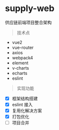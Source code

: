 # supply-web
供应链前端项目整合架构

> 技术点

* vue2
* vue-router
* axios
* webpack4
* element
* v-charts
* echarts
* eslint

> 实现功能

- [x] 框架结构搭建
- [x] eslint 接入
- [x] 复用化解决方案
- [x] 打包优化
- [ ] 项目合并
